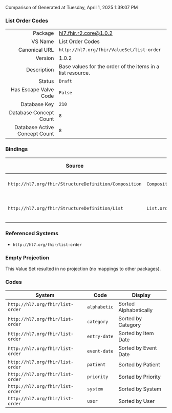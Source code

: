 Comparison of 
Generated at Tuesday, April 1, 2025 1:39:07 PM

### List Order Codes

|      |     |
| ---: | --- |
| Package | hl7.fhir.r2.core@1.0.2 |
| VS Name | List Order Codes |
| Canonical URL | `http://hl7.org/fhir/ValueSet/list-order` |
| Version | 1.0.2 |
| Description | Base values for the order of the items in a list resource. |
| Status | `Draft` |
| Has Escape Valve Code | `False` |
| Database Key | `210` |
| Database Concept Count | `8` |
| Database Active Concept Count | `8` |
### Bindings

| Source | Element | Binding | Strength | Element Short |
| ------ | ------- | ------- | -------- | ------------- |
| `http://hl7.org/fhir/StructureDefinition/Composition` | `Composition.section.orderedBy` | `http://hl7.org/fhir/ValueSet/list-order` | `Preferred` | Order of section entries |
| `http://hl7.org/fhir/StructureDefinition/List` | `List.orderedBy` | `http://hl7.org/fhir/ValueSet/list-order` | `Preferred` | What order the list has |

### Referenced Systems

* `http://hl7.org/fhir/list-order`
### Empty Projection

This Value Set resulted in no projection (no mappings to other packages).

### Codes

| System | Code | Display |
| ------ | ---- | ------- |
| `http://hl7.org/fhir/list-order` | `alphabetic` | Sorted Alphabetically |
| `http://hl7.org/fhir/list-order` | `category` | Sorted by Category |
| `http://hl7.org/fhir/list-order` | `entry-date` | Sorted by Item Date |
| `http://hl7.org/fhir/list-order` | `event-date` | Sorted by Event Date |
| `http://hl7.org/fhir/list-order` | `patient` | Sorted by Patient |
| `http://hl7.org/fhir/list-order` | `priority` | Sorted by Priority |
| `http://hl7.org/fhir/list-order` | `system` | Sorted by System |
| `http://hl7.org/fhir/list-order` | `user` | Sorted by User |

